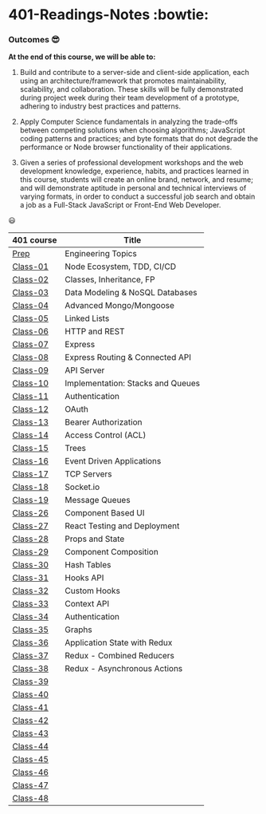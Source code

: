# 401-Readings-Notes :bowtie:

### Outcomes :sunglasses:

**At the end of this course, we will be able to:**

1. Build and contribute to a server-side and client-side application, each using an architecture/framework that promotes maintainability, scalability, and collaboration. These skills will be fully demonstrated during project week during their team development of a prototype, adhering to industry best practices and patterns.

1. Apply Computer Science fundamentals in analyzing the trade-offs between competing solutions when choosing algorithms; JavaScript coding patterns and practices; and byte formats that do not degrade the performance or Node browser functionality of their applications.

1. Given a series of professional development workshops and the web development knowledge, experience, habits, and practices learned in this course, students will create an online brand, network, and resume; and will demonstrate aptitude in personal and technical interviews of varying formats, in order to conduct a successful job search and obtain a job as a Full-Stack JavaScript or Front-End Web Developer.

:smiley:

| 401 course                                                              | Title                             |
| ----------------------------------------------------------------------- | --------------------------------- |
| [Prep](https://yasminadaileh1.github.io/401-reading-notes/prep)         | Engineering Topics                |
| [Class-01](https://yasminadaileh1.github.io/401-reading-notes/class-01) | Node Ecosystem, TDD, CI/CD        |
| [Class-02](https://yasminadaileh1.github.io/401-reading-notes/class-02) | Classes, Inheritance, FP          |
| [Class-03](https://yasminadaileh1.github.io/401-reading-notes/class-03) | Data Modeling & NoSQL Databases   |
| [Class-04](https://yasminadaileh1.github.io/401-reading-notes/class-04) | Advanced Mongo/Mongoose           |
| [Class-05](https://yasminadaileh1.github.io/401-reading-notes/class-05) | Linked Lists                      |
| [Class-06](https://yasminadaileh1.github.io/401-reading-notes/class-06) | HTTP and REST                     |
| [Class-07](https://yasminadaileh1.github.io/401-reading-notes/class-07) | Express                           |
| [Class-08](https://yasminadaileh1.github.io/401-reading-notes/class-08) | Express Routing & Connected API   |
| [Class-09](https://yasminadaileh1.github.io/401-reading-notes/class-09) | API Server                        |
| [Class-10](https://yasminadaileh1.github.io/401-reading-notes/class-10) | Implementation: Stacks and Queues |
| [Class-11](https://yasminadaileh1.github.io/401-reading-notes/class-11) | Authentication                    |
| [Class-12](https://yasminadaileh1.github.io/401-reading-notes/class-12) | OAuth                             |
| [Class-13](https://yasminadaileh1.github.io/401-reading-notes/class-13) | Bearer Authorization              |
| [Class-14](https://yasminadaileh1.github.io/401-reading-notes/class-14) | Access Control (ACL)              |
| [Class-15](https://yasminadaileh1.github.io/401-reading-notes/class-15) | Trees                             |
| [Class-16](https://yasminadaileh1.github.io/401-reading-notes/class-16) | Event Driven Applications         |
| [Class-17](https://yasminadaileh1.github.io/401-reading-notes/class-17) | TCP Servers                       |
| [Class-18](https://yasminadaileh1.github.io/401-reading-notes/class-18) | Socket.io                         |
| [Class-19](https://yasminadaileh1.github.io/401-reading-notes/class-19) | Message Queues                    |
| [Class-26](https://yasminadaileh1.github.io/401-reading-notes/class-26) | Component Based UI                |
| [Class-27](https://yasminadaileh1.github.io/401-reading-notes/class-27) | React Testing and Deployment      |
| [Class-28](https://yasminadaileh1.github.io/401-reading-notes/class-28) | Props and State                   |
| [Class-29](https://yasminadaileh1.github.io/401-reading-notes/class-29) | Component Composition             |
| [Class-30](https://yasminadaileh1.github.io/401-reading-notes/class-30) | Hash Tables                       |
| [Class-31](https://yasminadaileh1.github.io/401-reading-notes/class-31) | Hooks API                         |
| [Class-32](https://yasminadaileh1.github.io/401-reading-notes/class-32) | Custom Hooks                      |
| [Class-33](https://yasminadaileh1.github.io/401-reading-notes/class-33) | Context API                       |
| [Class-34](https://yasminadaileh1.github.io/401-reading-notes/class-34) | Authentication                    |
| [Class-35](https://yasminadaileh1.github.io/401-reading-notes/class-35) | Graphs                            |
| [Class-36](https://yasminadaileh1.github.io/401-reading-notes/class-36) | Application State with Redux      |
| [Class-37](https://yasminadaileh1.github.io/401-reading-notes/class-37) | Redux - Combined Reducers         |
| [Class-38](https://yasminadaileh1.github.io/401-reading-notes/class-38) | Redux - Asynchronous Actions      |
| [Class-39](https://yasminadaileh1.github.io/401-reading-notes/class-39) |                                   |
| [Class-40](https://yasminadaileh1.github.io/401-reading-notes/class-40) |                                   |
| [Class-41](https://yasminadaileh1.github.io/401-reading-notes/class-41) |                                   |
| [Class-42](https://yasminadaileh1.github.io/401-reading-notes/class-42) |                                   |
| [Class-43](https://yasminadaileh1.github.io/401-reading-notes/class-43) |                                   |
| [Class-44](https://yasminadaileh1.github.io/401-reading-notes/class-44) |                                   |
| [Class-45](https://yasminadaileh1.github.io/401-reading-notes/class-45) |                                   |
| [Class-46](https://yasminadaileh1.github.io/401-reading-notes/class-46) |                                   |
| [Class-47](https://yasminadaileh1.github.io/401-reading-notes/class-47) |                                   |
| [Class-48](https://yasminadaileh1.github.io/401-reading-notes/class-48) |                                   |
